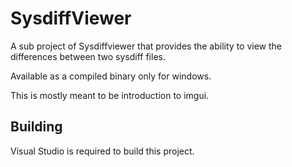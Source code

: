 # SysdiffViewer

A sub project of Sysdiffviewer that provides the ability to view the differences between two sysdiff files.

Available as a compiled binary only for windows.

This is mostly meant to be introduction to imgui.

## Building

Visual Studio is required to build this project.